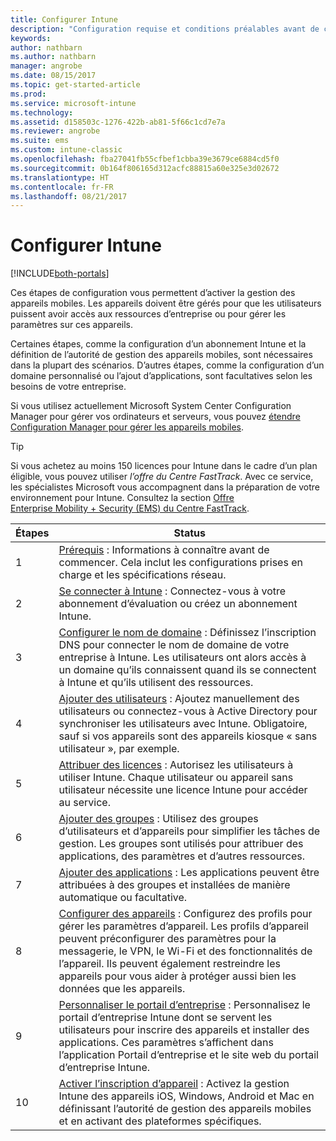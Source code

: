 ```yaml
---
title: Configurer Intune
description: "Configuration requise et conditions préalables avant de commencer à utiliser votre abonnement Intune"
keywords: 
author: nathbarn
ms.author: nathbarn
manager: angrobe
ms.date: 08/15/2017
ms.topic: get-started-article
ms.prod: 
ms.service: microsoft-intune
ms.technology: 
ms.assetid: d158503c-1276-422b-ab81-5f66c1cd7e7a
ms.reviewer: angrobe
ms.suite: ems
ms.custom: intune-classic
ms.openlocfilehash: fba27041fb55cfbef1cbba39e3679ce6884cd5f0
ms.sourcegitcommit: 0b164f806165d312acfc88815a60e325e3d02672
ms.translationtype: HT
ms.contentlocale: fr-FR
ms.lasthandoff: 08/21/2017
---
```

# <a name="set-up-intune"></a>Configurer Intune

[!INCLUDE[both-portals](./includes/note-for-both-portals.md)]

Ces étapes de configuration vous permettent d’activer la gestion des appareils mobiles. Les appareils doivent être gérés pour que les utilisateurs puissent avoir accès aux ressources d’entreprise ou pour gérer les paramètres sur ces appareils.

Certaines étapes, comme la configuration d’un abonnement Intune et la définition de l’autorité de gestion des appareils mobiles, sont nécessaires dans la plupart des scénarios. D’autres étapes, comme la configuration d’un domaine personnalisé ou l’ajout d’applications, sont facultatives selon les besoins de votre entreprise.

Si vous utilisez actuellement Microsoft System Center Configuration Manager pour gérer vos ordinateurs et serveurs, vous pouvez [étendre Configuration Manager pour gérer les appareils mobiles](https://docs.microsoft.com/sccm/mdm/understand/choose-between-standalone-intune-and-hybrid-mobile-device-management).

>[!TIP]
>Si vous achetez au moins 150 licences pour Intune dans le cadre d’un plan éligible, vous pouvez utiliser *l’offre du Centre FastTrack*. Avec ce service, les spécialistes Microsoft vous accompagnent dans la préparation de votre environnement pour Intune. Consultez la section [Offre Enterprise Mobility + Security (EMS) du Centre FastTrack](https://docs.microsoft.com/enterprise-mobility-security/Solutions/enterprise-mobility-fasttrack-program).



| Étapes | Status  |
| ------------- |-------------|
| 1  | [Prérequis](supported-devices-browsers.md) : Informations à connaître avant de commencer. Cela inclut les configurations prises en charge et les spécifications réseau.|
| 2 |  [Se connecter à Intune](account-sign-up.md) : Connectez-vous à votre abonnement d’évaluation ou créez un abonnement Intune. |  
| 3 | [Configurer le nom de domaine](custom-domain-name-configure.md) : Définissez l’inscription DNS pour connecter le nom de domaine de votre entreprise à Intune. Les utilisateurs ont alors accès à un domaine qu’ils connaissent quand ils se connectent à Intune et qu’ils utilisent des ressources.  |
| 4 | [Ajouter des utilisateurs](users-add.md) : Ajoutez manuellement des utilisateurs ou connectez-vous à Active Directory pour synchroniser les utilisateurs avec Intune. Obligatoire, sauf si vos appareils sont des appareils kiosque « sans utilisateur », par exemple. |
| 5 | [Attribuer des licences](licenses-assign.md) : Autorisez les utilisateurs à utiliser Intune. Chaque utilisateur ou appareil sans utilisateur nécessite une licence Intune pour accéder au service.|
| 6 |  [Ajouter des groupes](groups-add.md) : Utilisez des groupes d’utilisateurs et d’appareils pour simplifier les tâches de gestion. Les groupes sont utilisés pour attribuer des applications, des paramètres et d’autres ressources. |
| 7 | [Ajouter des applications](apps-add.md) : Les applications peuvent être attribuées à des groupes et installées de manière automatique ou facultative. |
| 8 | [Configurer des appareils](device-profiles.md) : Configurez des profils pour gérer les paramètres d’appareil. Les profils d’appareil peuvent préconfigurer des paramètres pour la messagerie, le VPN, le Wi-Fi et des fonctionnalités de l’appareil. Ils peuvent également restreindre les appareils pour vous aider à protéger aussi bien les données que les appareils.  |
| 9 | [Personnaliser le portail d’entreprise](company-portal-app.md) : Personnalisez le portail d’entreprise Intune dont se servent les utilisateurs pour inscrire des appareils et installer des applications. Ces paramètres s’affichent dans l’application Portail d’entreprise et le site web du portail d’entreprise Intune. |
| 10 | [Activer l’inscription d’appareil](mdm-authority-set.md) : Activez la gestion Intune des appareils iOS, Windows, Android et Mac en définissant l’autorité de gestion des appareils mobiles et en activant des plateformes spécifiques. |
